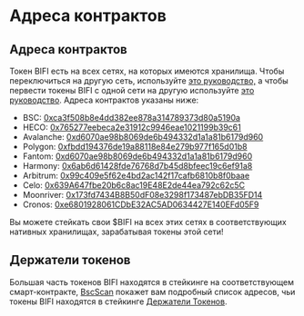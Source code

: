 # Адреса контрактов

## Адреса контрактов

Токен BIFI есть на всех сетях, на которых имеются хранилища. Чтобы переключиться на другую сеть, используйте [это руководство,](../../faq/how-to-guides/how-to-add-and-switch-networks-on-beefy-finance.md) а чтобы первести токены BIFI с одной сети на другую используйте [это руководство](broken-reference). Адреса контрактов указаны ниже:

* BSC: [0xca3f508b8e4dd382ee878a314789373d80a5190a](https://bscscan.com/token/0xca3f508b8e4dd382ee878a314789373d80a5190a)
* HECO: [0x765277eebeca2e31912c9946eae1021199b39c61](https://hecoinfo.com/token/0x765277eebeca2e31912c9946eae1021199b39c61)
* Avalanche: [0xd6070ae98b8069de6b494332d1a1a81b6179d960](https://snowtrace.io/token/0xd6070ae98b8069de6b494332d1a1a81b6179d960)
* Polygon: [0xfbdd194376de19a88118e84e279b977f165d01b8](https://polygonscan.com/token/0xFbdd194376de19a88118e84E279b977f165d01b8)
* Fantom: [0xd6070ae98b8069de6b494332d1a1a81b6179d960](https://ftmscan.com/token/0xd6070ae98b8069de6b494332d1a1a81b6179d960)
* Harmony: [0x6ab6d61428fde76768d7b45d8bfeec19c6ef91a8](https://explorer.harmony.one/address/0x6ab6d61428fde76768d7b45d8bfeec19c6ef91a8)
* Arbitrum: [0x99c409e5f62e4bd2ac142f17cafb6810b8f0baae](https://arbiscan.io/token/0x99c409e5f62e4bd2ac142f17cafb6810b8f0baae)
* Celo: [0x639A647fbe20b6c8ac19E48E2de44ea792c62c5C](https://explorer.celo.org/token/0x639A647fbe20b6c8ac19E48E2de44ea792c62c5C/token-transfers)
* Moonriver: [0x173fd7434B8B50dF08e3298f173487ebDB35FD14](https://moonriver.moonscan.io/token/0x173fd7434B8B50dF08e3298f173487ebDB35FD14)
* Cronos: [0xe6801928061CDbE32AC5AD0634427E140EFd05F9](https://cronos.crypto.org/explorer/tokens/0xe6801928061CDbE32AC5AD0634427E140EFd05F9/token-transfers)

Вы можете стейкать свои $BIFI на всех этих сетях в соответствующих нативных хранилищах, зарабатывая токены этой сети!

## Держатели токенов

Большая часть токенов BIFI находятся в стейкинге на соответствующем смарт-контракте, [BscScan](https://bscscan.com/) покажет вам подробный список адресов, чьи токены BIFI находятся в стейкинге [Держатели Токенов](https://bscscan.com/token/tokenholderchart/0xca3f508b8e4dd382ee878a314789373d80a5190a).
